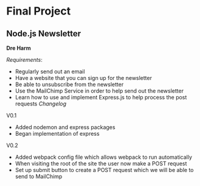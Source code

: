 
# Final Project
## Node.js Newsletter

**Dre Harm**

*Requirements*:
- Regularly send out an email
- Have a website that you can sign up for the newsletter
- Be able to unsubscribe from the newsletter
- Use the MailChimp Service in order to help send out the newsletter
- Learn how to use and implement Express.js to help process the post requests
*Changelog*

V0.1

- Added nodemon and express packages
- Began implementation of express 

V0.2

- Added webpack config file which allows webpack to run automatically
- When visiting the root of the site the user now make a POST request
- Set up submit button to create a POST request which we will be able to send to MailChimp

